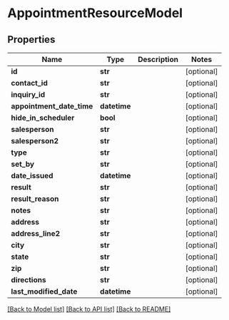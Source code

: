 # AppointmentResourceModel

## Properties
Name | Type | Description | Notes
------------ | ------------- | ------------- | -------------
**id** | **str** |  | [optional] 
**contact_id** | **str** |  | [optional] 
**inquiry_id** | **str** |  | [optional] 
**appointment_date_time** | **datetime** |  | [optional] 
**hide_in_scheduler** | **bool** |  | [optional] 
**salesperson** | **str** |  | [optional] 
**salesperson2** | **str** |  | [optional] 
**type** | **str** |  | [optional] 
**set_by** | **str** |  | [optional] 
**date_issued** | **datetime** |  | [optional] 
**result** | **str** |  | [optional] 
**result_reason** | **str** |  | [optional] 
**notes** | **str** |  | [optional] 
**address** | **str** |  | [optional] 
**address_line2** | **str** |  | [optional] 
**city** | **str** |  | [optional] 
**state** | **str** |  | [optional] 
**zip** | **str** |  | [optional] 
**directions** | **str** |  | [optional] 
**last_modified_date** | **datetime** |  | [optional] 

[[Back to Model list]](../README.md#documentation-for-models) [[Back to API list]](../README.md#documentation-for-api-endpoints) [[Back to README]](../README.md)


